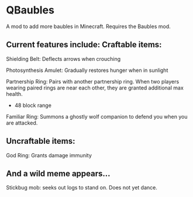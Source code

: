 # QBaubles
A mod to add more baubles in Minecraft. Requires the Baubles mod.

Current features include:
Craftable items:
--------------------
Shielding Belt: Deflects arrows when crouching

Photosynthesis Amulet: Gradually restores hunger when in sunlight

Partnership Ring: Pairs with another partnership ring. When two players wearing paired rings are near each other, they are granted additional max health.
- 48 block range

Familiar Ring: Summons a ghostly wolf companion to defend you when you are attacked.


Uncraftable items:
--------------------
God Ring: Grants damage immunity


And a wild meme appears...
--------------------
Stickbug mob: seeks out logs to stand on. Does not yet dance.

